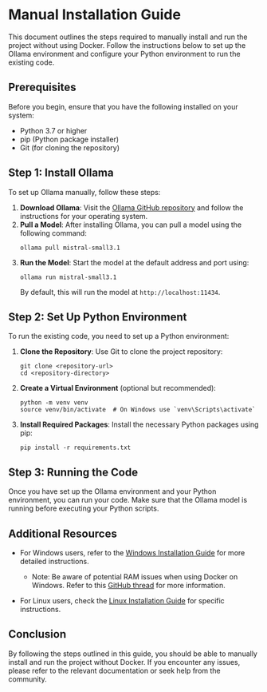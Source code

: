 # Manual Installation Guide

This document outlines the steps required to manually install and run the project without using Docker. Follow the instructions below to set up the Ollama environment and configure your Python environment to run the existing code.

## Prerequisites

Before you begin, ensure that you have the following installed on your system:

- Python 3.7 or higher
- pip (Python package installer)
- Git (for cloning the repository)

## Step 1: Install Ollama

To set up Ollama manually, follow these steps:

1. **Download Ollama**: Visit the [Ollama GitHub repository](https://github.com/ollama/ollama) and follow the instructions for your operating system.
2. **Pull a Model**: After installing Ollama, you can pull a model using the following command:
   ```
   ollama pull mistral-small3.1
   ```
3. **Run the Model**: Start the model at the default address and port using:
   ```
   ollama run mistral-small3.1
   ```
   By default, this will run the model at `http://localhost:11434`.

## Step 2: Set Up Python Environment

To run the existing code, you need to set up a Python environment:

1. **Clone the Repository**: Use Git to clone the project repository:
   ```
   git clone <repository-url>
   cd <repository-directory>
   ```
2. **Create a Virtual Environment** (optional but recommended):
   ```
   python -m venv venv
   source venv/bin/activate  # On Windows use `venv\Scripts\activate`
   ```
3. **Install Required Packages**: Install the necessary Python packages using pip:
   ```
   pip install -r requirements.txt
   ```

## Step 3: Running the Code

Once you have set up the Ollama environment and your Python environment, you can run your code. Make sure that the Ollama model is running before executing your Python scripts.

## Additional Resources

- For Windows users, refer to the [Windows Installation Guide](https://github.com/ollama/ollama/blob/main/docs/windows.md) for more detailed instructions.
  - Note: Be aware of potential RAM issues when using Docker on Windows. Refer to this [GitHub thread](https://github.com/docker/for-win/issues/12944) for more information.
  
- For Linux users, check the [Linux Installation Guide](https://github.com/ollama/ollama/blob/main/docs/linux.md) for specific instructions.

## Conclusion

By following the steps outlined in this guide, you should be able to manually install and run the project without Docker. If you encounter any issues, please refer to the relevant documentation or seek help from the community.